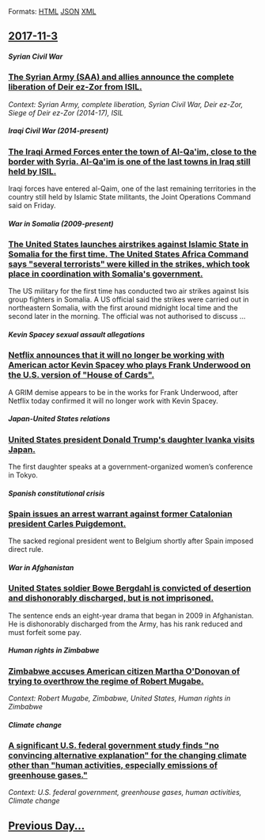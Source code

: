 
Formats: [HTML](2017/11/3/index.html)  [JSON](2017/11/3/index.json)  [XML](2017/11/3/index.xml)  

## [2017-11-3](/news/2017/11/3/index.md)

##### Syrian Civil War
### [The Syrian Army (SAA) and allies announce the complete liberation of Deir ez-Zor from ISIL. ](/news/2017/11/3/the-syrian-army-saa-and-allies-announce-the-complete-liberation-of-deir-ez-zor-from-isil.md)
_Context: Syrian Army, complete liberation, Syrian Civil War, Deir ez-Zor, Siege of Deir ez-Zor (2014-17), ISIL_

##### Iraqi Civil War (2014-present)
### [The Iraqi Armed Forces enter the town of Al-Qa'im, close to the border with Syria. Al-Qa'im is one of the last towns in Iraq still held by ISIL. ](/news/2017/11/3/the-iraqi-armed-forces-enter-the-town-of-al-qa-im-close-to-the-border-with-syria-al-qa-im-is-one-of-the-last-towns-in-iraq-still-held-by-i.md)
Iraqi forces have entered al-Qaim, one of the last remaining territories in the country still held by Islamic State militants, the Joint Operations Command said on Friday.

##### War in Somalia (2009-present)
### [The United States launches airstrikes against Islamic State in Somalia for the first time. The United States Africa Command says "several terrorists" were killed in the strikes, which took place in coordination with Somalia's government. ](/news/2017/11/3/the-united-states-launches-airstrikes-against-islamic-state-in-somalia-for-the-first-time-the-united-states-africa-command-says-several-te.md)
The US military for the first time has conducted two air strikes against Isis group fighters in Somalia. A US official said the strikes were carried out in northeastern Somalia, with the first around midnight local time and the second later in the morning. The official was not authorised to discuss ...

##### Kevin Spacey sexual assault allegations
### [Netflix announces that it will no longer be working with American actor Kevin Spacey who plays Frank Underwood on the U.S. version of "House of Cards". ](/news/2017/11/3/netflix-announces-that-it-will-no-longer-be-working-with-american-actor-kevin-spacey-who-plays-frank-underwood-on-the-u-s-version-of-house.md)
A GRIM demise appears to be in the works for Frank Underwood, after Netflix today confirmed it will no longer work with Kevin Spacey.

##### Japan-United States relations
### [United States president Donald Trump's daughter Ivanka visits Japan. ](/news/2017/11/3/united-states-president-donald-trump-s-daughter-ivanka-visits-japan.md)
The first daughter speaks at a government-organized women&rsquo;s conference in Tokyo.

##### Spanish constitutional crisis
### [Spain issues an arrest warrant against former Catalonian president Carles Puigdemont. ](/news/2017/11/3/spain-issues-an-arrest-warrant-against-former-catalonian-president-carles-puigdemont.md)
The sacked regional president went to Belgium shortly after Spain imposed direct rule.

##### War in Afghanistan
### [United States soldier Bowe Bergdahl is convicted of desertion and dishonorably discharged, but is not imprisoned. ](/news/2017/11/3/united-states-soldier-bowe-bergdahl-is-convicted-of-desertion-and-dishonorably-discharged-but-is-not-imprisoned.md)
The sentence ends an eight-year drama that began in 2009 in Afghanistan. He is dishonorably discharged from the Army, has his rank reduced and must forfeit some pay.

##### Human rights in Zimbabwe
### [Zimbabwe accuses American citizen Martha O'Donovan of trying to overthrow the regime of Robert Mugabe. ](/news/2017/11/3/zimbabwe-accuses-american-citizen-martha-o-donovan-of-trying-to-overthrow-the-regime-of-robert-mugabe.md)
_Context: Robert Mugabe, Zimbabwe, United States, Human rights in Zimbabwe_

##### Climate change
### [A significant U.S. federal government study finds "no convincing alternative explanation" for the changing climate other than "human activities, especially emissions of greenhouse gases." ](/news/2017/11/3/a-significant-u-s-federal-government-study-finds-no-convincing-alternative-explanation-for-the-changing-climate-other-than-human-activit.md)
_Context: U.S. federal government, greenhouse gases, human activities, Climate change_

## [Previous Day...](/news/2017/11/2/index.md)

